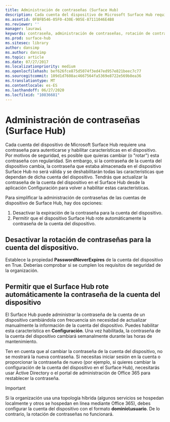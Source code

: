 ```yaml
---
title: Administración de contraseñas (Surface Hub)
description: Cada cuenta del dispositivo de Microsoft Surface Hub requiere una contraseña para autenticarse y habilitar características en el dispositivo.
ms.assetid: 0FBFB546-05F0-430E-905E-87111046E4B8
ms.reviewer: ''
manager: laurawi
keywords: contraseña, administración de contraseñas, rotación de contraseñas, cuenta del dispositivo
ms.prod: surface-hub
ms.sitesec: library
author: dansimp
ms.author: dansimp
ms.topic: article
ms.date: 07/27/2017
ms.localizationpriority: medium
ms.openlocfilehash: bef626fce875d5074f3ed47ed957e821beec7c77
ms.sourcegitcommit: 109d1d7608ac4667564fa5369e8722e569b8ea36
ms.translationtype: MT
ms.contentlocale: es-ES
ms.lasthandoff: 06/27/2020
ms.locfileid: "10836681"
---
```

# Administración de contraseñas (Surface Hub)

Cada cuenta del dispositivo de Microsoft Surface Hub requiere una contraseña para autenticarse y habilitar características en el dispositivo. Por motivos de seguridad, es posible que quieras cambiar (o "rotar") esta contraseña con regularidad. Sin embargo, si la contraseña de la cuenta del dispositivo cambia, la contraseña que estaba almacenada en el dispositivo Surface Hub no será válida y se deshabilitarán todas las características que dependan de dicha cuenta del dispositivo. Tendrás que actualizar la contraseña de la cuenta del dispositivo en el Surface Hub desde la aplicación Configuración para volver a habilitar estas características.

Para simplificar la administración de contraseñas de las cuentas de dispositivo de Surface Hub, hay dos opciones:

1.  Desactivar la expiración de la contraseña para la cuenta del dispositivo.
2.  Permitir que el dispositivo Surface Hub rote automáticamente la contraseña de la cuenta del dispositivo.


## Desactivar la rotación de contraseñas para la cuenta del dispositivo.

Establece la propiedad **PasswordNeverExpires** de la cuenta del dispositivo en True. Deberías comprobar si se cumplen los requisitos de seguridad de la organización.


## Permitir que el Surface Hub rote automáticamente la contraseña de la cuenta del dispositivo

El Surface Hub puede administrar la contraseña de la cuenta de un dispositivo cambiándola con frecuencia sin necesidad de actualizar manualmente la información de la cuenta del dispositivo. Puedes habilitar esta característica en **Configuración**. Una vez habilitada, la contraseña de la cuenta del dispositivo cambiará semanalmente durante las horas de mantenimiento.

Ten en cuenta que al cambiar la contraseña de la cuenta del dispositivo, no se mostrará la nueva contraseña. Si necesitas iniciar sesión en la cuenta o proporcionar la contraseña de nuevo (por ejemplo, si quieres cambiar la configuración de la cuenta del dispositivo en el Surface Hub), necesitarás usar Active Directory o el portal de administración de Office 365 para restablecer la contraseña.

> [!IMPORTANT]
> Si la organización usa una topología híbrida (algunos servicios se hospedan localmente y otros se hospedan en línea mediante Office 365), debes configurar la cuenta del dispositivo con el formato **dominio\usuario**. De lo contrario, la rotación de contraseñas no funcionará.
